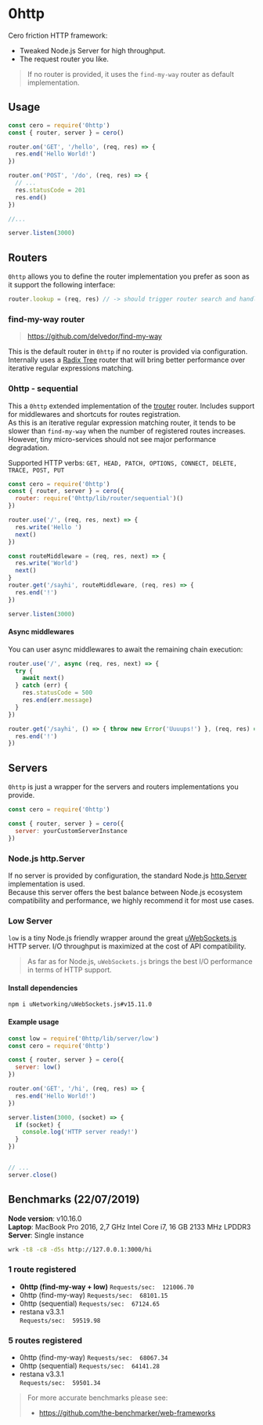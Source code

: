 # 0http
Cero friction HTTP framework:
- Tweaked Node.js Server for high throughput.
- The request router you like. 

> If no router is provided, it uses the `find-my-way` router as default implementation.

## Usage
```js
const cero = require('0http')
const { router, server } = cero()

router.on('GET', '/hello', (req, res) => {
  res.end('Hello World!')
})

router.on('POST', '/do', (req, res) => {
  // ...
  res.statusCode = 201
  res.end()
})

//...

server.listen(3000)
```

## Routers
`0http` allows you to define the router implementation you prefer as soon as it support the following interface:
```js
router.lookup = (req, res) // -> should trigger router search and handlers execution
```
### find-my-way router
> https://github.com/delvedor/find-my-way  

This is the default router in `0http` if no router is provided via configuration. Internally uses a [Radix Tree](https://en.wikipedia.org/wiki/Radix_tree) 
router that will bring better performance over iterative regular expressions matching. 

### 0http - sequential
This a `0http` extended implementation of the [trouter](https://www.npmjs.com/package/trouter) router. Includes support for middlewares and shortcuts for routes registration.  
As this is an iterative regular expression matching router, it tends to be slower than `find-my-way` when the number of registered routes increases. However, tiny micro-services should not see major performance degradation.  

Supported HTTP verbs: `GET, HEAD, PATCH, OPTIONS, CONNECT, DELETE, TRACE, POST, PUT`

```js
const cero = require('0http')
const { router, server } = cero({
  router: require('0http/lib/router/sequential')()
})

router.use('/', (req, res, next) => {
  res.write('Hello ')
  next()
})

const routeMiddleware = (req, res, next) => {
  res.write('World')
  next()
}
router.get('/sayhi', routeMiddleware, (req, res) => {
  res.end('!')
})

server.listen(3000)
```
#### Async middlewares
You can user async middlewares to await the remaining chain execution:
```js
router.use('/', async (req, res, next) => {
  try {
    await next()
  } catch (err) {
    res.statusCode = 500
    res.end(err.message)
  }
})

router.get('/sayhi', () => { throw new Error('Uuuups!') }, (req, res) => {
  res.end('!')
})
```
## Servers
`0http` is just a wrapper for the servers and routers implementations you provide. 
```js
const cero = require('0http')

const { router, server } = cero({
  server: yourCustomServerInstance
})
```

### Node.js http.Server 
If no server is provided by configuration, the standard Node.js [http.Server](https://nodejs.org/api/http.html#http_class_http_server) implementation is used.  
Because this server offers the best balance between Node.js ecosystem compatibility and performance, we highly recommend it for most use cases.

### Low Server
`low` is a tiny Node.js friendly wrapper around the great [uWebSockets.js](https://github.com/uNetworking/uWebSockets.js) HTTP server. I/O throughput is 
maximized at the cost of API compatibility.
> As far as for Node.js, `uWebSockets.js` brings the best I/O performance in terms of HTTP support.

#### Install dependencies
```
npm i uNetworking/uWebSockets.js#v15.11.0
```
#### Example usage
```js
const low = require('0http/lib/server/low')
const cero = require('0http')

const { router, server } = cero({
  server: low()
})

router.on('GET', '/hi', (req, res) => {
  res.end('Hello World!')
})

server.listen(3000, (socket) => {
  if (socket) {
    console.log('HTTP server ready!')
  }
})


// ...
server.close()
```


## Benchmarks (22/07/2019)
**Node version**: v10.16.0  
**Laptop**: MacBook Pro 2016, 2,7 GHz Intel Core i7, 16 GB 2133 MHz LPDDR3  
**Server**: Single instance

```bash
wrk -t8 -c8 -d5s http://127.0.0.1:3000/hi
```

### 1 route registered
- **0http (find-my-way + low)**
  `Requests/sec:  121006.70`
- 0http (find-my-way) 
  `Requests/sec:  68101.15`
- 0http (sequential) 
  `Requests/sec:  67124.65`
- restana v3.3.1       
  `Requests/sec:  59519.98`

### 5 routes registered
- 0http (find-my-way) 
  `Requests/sec:  68067.34`
- 0http (sequential) 
  `Requests/sec:  64141.28`
- restana v3.3.1       
  `Requests/sec:  59501.34`

> For more accurate benchmarks please see:
> - https://github.com/the-benchmarker/web-frameworks